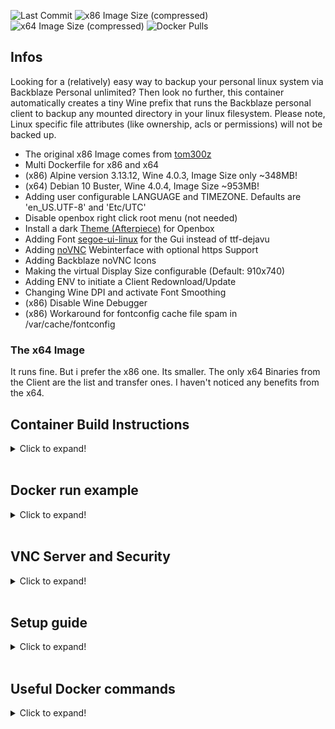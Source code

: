 ![Last Commit](https://img.shields.io/github/last-commit/semool/backblaze-personal-wine?style=flat-square)
![x86 Image Size (compressed)](https://img.shields.io/docker/image-size/loomes/backblaze-personal-wine/x86.alpine?color=magenta&label=x86%20Image%20%28compressed%29&style=flat-square)
![x64 Image Size (compressed)](https://img.shields.io/docker/image-size/loomes/backblaze-personal-wine/x64.debian?color=magenta&label=x64%20Image%20%28compressed%29&style=flat-square)
![Docker Pulls](https://img.shields.io/docker/pulls/loomes/backblaze-personal-wine?style=flat-square)

## Infos
Looking for a (relatively) easy way to backup your personal linux system via Backblaze Personal unlimited? 
Then look no further, this container automatically creates a tiny Wine prefix that runs the Backblaze personal client to backup any mounted directory in your linux filesystem.
Please note, Linux specific file attributes (like ownership, acls or permissions) will not be backed up.

* The original x86 Image comes from [tom300z](https://github.com/tom300z/backblaze-personal-wine)
* Multi Dockerfile for x86 and x64
* (x86) Alpine version 3.13.12, Wine 4.0.3, Image Size only ~348MB!
* (x64) Debian 10 Buster, Wine 4.0.4, Image Size ~953MB!
* Adding user configurable LANGUAGE and TIMEZONE. Defaults are 'en_US.UTF-8' and 'Etc/UTC'
* Disable openbox right click root menu (not needed)
* Install a dark [Theme (Afterpiece)](https://github.com/terroo/openbox-themes/tree/main/Afterpiece) for Openbox
* Adding Font [segoe-ui-linux](https://github.com/mrbvrz/segoe-ui-linux) for the Gui instead of ttf-dejavu
* Adding [noVNC](https://github.com/novnc/noVNC) Webinterface with optional https Support
* Adding Backblaze noVNC Icons
* Making the virtual Display Size configurable (Default: 910x740)
* Adding ENV to initiate a Client Redownload/Update
* Changing Wine DPI and activate Font Smoothing
* (x86) Disable Wine Debugger
* (x86) Workaround for fontconfig cache file spam in /var/cache/fontconfig

### The x64 Image
It runs fine. But i prefer the x86 one. Its smaller. The only x64 Binaries from the Client are the list and transfer ones. I haven't noticed any benefits from the x64.

## Container Build Instructions
<details>
  <summary>Click to expand!</summary>

### To build the x86 Version:
```
docker build -t backblaze-personal-wine:x86.alpine .
```
### To build the x64 Version:
```
docker build -t backblaze-personal-wine:x64.debian --build-arg BASEIMAGE="amd64/debian:buster-slim" .
```
</details><br/>
  
## Docker run example
<details>
  <summary>Click to expand!</summary>

### Simple
```
docker run -d \
    --init \
    -v backblaze_data:/wine \ #<- This can be a Docker Volume
    -v /mnt/backblaze-temp:/data \ #<- This must be a Folder that is big enough to save the bigest file from your Backup (look at 'Data Dir Tips')
    -v /mnt/backupfolder1:/data/backupfolder1 \ #<- A Folder that should be Backuped
    -v /mnt/backupfolder2:/data/backupfolder2 \ #<- A Folder that should be Backuped
    --name=backblaze \
    --restart=always \
    backblaze-personal-wine:x86.alpine # <- or x64.debian
```

### Advanced
```
docker run -d \
    -h Backblaze-PB \ # <- The Hostname
    --init \
    -p 5900:5900 \ # <- The VNC Port
    -p 6080:6080 \ # <- The noVNC Webif Port
    -e TZ=Europe/Berlin \
    -e LANG=de_DE.UTF-8 \
    -e COMPUTERNAME=pcname \ # <- Wine Computername
    -e VNCPASSWORD=password \
    -e NOVNCSSL=1 \ # <- Look in the VNC Server Security Section
    -e DISPLAYSIZE=910x740 \ # <- The virtual Display Size
    -e CLIENTUPDATE=0 \ # <- Set this to 1 (2 for Beta Version) for Client Update/Reinstall
    -v backblaze_data:/wine \ #<- This can be a Docker Volume
    -v /mnt/backblaze-temp:/data \ #<- This must be a Folder that is big enough to save the bigest file from your Backup (look at 'Data Dir Tips')
    -v /mnt/backupfolder1:/data/backupfolder1 \ #<- A Folder that should be Backuped
    -v /mnt/backupfolder2:/data/backupfolder2 \ #<- A Folder that should be Backuped
    --name=backblaze \
    --restart=always \
    backblaze-personal-wine:x86.alpine # <- or x64.debian
```
</details><br/>

## VNC Server and Security
<details>
  <summary>Click to expand!</summary>

### Connecting to the VNC Server
To go through the setup process you must connect to the integrated vnc server. 
* You can use a VNC Client (Port 5900) like [TigerVNC Viewer](https://github.com/TigerVNC/tigervnc)
* or you can use the integrated noVNC Webinterface (Port 6080).

### VNC Password
You can set a password to secure the VNC Server by add ```-e VNCPASSWORD=yourpwd``` to the docker run command.
The Password will be saved to ```/wine/.vncpassword```.
For extra Security you can now change ```-e VNCPASSWORD=yourpwd``` to ```-e VNCPASSWORD=save```.
The encryptet ```/wine/.vncpassword``` will continue to be used.
When you set the Password back to 'none' the saved file will be deletet.
In the same way you can change the Password, set to 'none', start/stop the Container and set a new Password.

### Security
The server runs an unencrypted integrated VNC server.
Make sure you dont accept Connections from outside your local Network.

### Simple https
You can set ```-e NOVNCSSL=1``` to the docker run command.
Then the Container will create a Keyfile for https: ```/wine/.novnc.pem```.
Optional you can replace it with your own compatible Keyfile.
When ```-e NOVNCSSL=1``` is set you can only access the noVNC Webinterface with https.
The normal VNC Server will not acceppt connections on Port 5900 now.

### https
When you need access over the Internet with legit Certificates (Lets Encrypt) you can use [NGINX Proxy Manager](https://github.com/NginxProxyManager/nginx-proxy-manager) to setup https for the noVNC Webinterface.
Optional you can disable the VNC Port expose:
* comment the ```EXPOSE 5900``` in the Dockerfile before you build your Image to only allow Connections to the noVNC Webinterface.
* or you can modify the Port Mapping in your run command: ```-p 127.0.0.1:5900:5900```
</details><br/>

## Setup guide
<details>
  <summary>Click to expand!</summary>

### Step 1: DATA Dir Tips
Mount a very Big empty Folder directly to '/data' first. It must have free Space for the bigest File you will Backup.
The Client uploads big files in Chunks (10MB) and they are temporarily saved here.
Also a directory '.bzvol' will create here. The Files inside are unique and needed for the client to redetect this as D: Drive.
Now you can mount all your Folders for Backup inside. you can remove or add Folders at any time (Look in the 'Docker run Example').

### Step 2: Installation
When starting the container for the first time, it will automatically initialize a new Wine prefix and download & run the backblaze installer.

When you only see a black screen once you are connected press alt-tab to activate the installer window.

Eventually the installer might look a bit weird (all white) at the very beginning. Just enter your backblaze account email into the white box and hit enter, then you should see the rest of the ui.
Or you can move the Window around a little bit, that fixed the view.

Then enter your password and hit "Install", the installer will start scanning your drive.

* For x86 Image: After Backblaze Client Installation ALL x64 Binaries are get renamed while this is a i386 only Container. Without renaming them the Client try continusly starting them and wine will go in Debug Mode = High CPU Load! When a Message Pops up with Client is not installed correctly ignore it and click in the main Client Window to hide the Warning in the background. Client will run fine!
* For X64 Image: When you become a Popup at Client Start 'ERR_NotificationDialog_bad_bzdata_permissions', ignore it and place it behind the Main Client Window. Eventually this is a Message that says you to enable Windows Location Services.

### Step 3: Configuration
Once the Installer is finished the backblaze client should open automatically.

You will notice that currently only around 10 files are backed up. 
To change that click the Settings button and check the box for the "D:" drive, this drive corresponds to the /data/ directory of your container. 
You can also set a better name for your backup here.
I'd also reccommend to remove the blacklisted file extensions from the "Exclusions" tab.

Once you hit "Ok" or "Apply" the client will start scanning your drives again, this might take a very long time depending on the number of files you mounted under the /data/ dir, just be patient and leave the container running.
You can dis- and reconnect from and to the VNC server at any time, this will not affect the Backblaze client.

When the analysis is complete make shoure the client performs the initial backup (this should happen automatically).
Depending on the number and size of the files you want to back up and your upload speed, this will take quite some time.
If you have to stop the container during the initial backup the backup will continue where it left once the container is started again.

Backblaze is now configured to automatically backup your linux files,  to check the progress or change settings use the VNC Server.

### Step 4: Client Update
To reinstall/update the Client start the Container with ```-e CLIENTUPDATE=1```
With ```-e CLIENTUPDATE=2``` the latest Beta Version will be downloaded.
The old Installer will be renamed and then the actual one will be downloaded.
After this the Installation will start. Go to the VNC Server to complete. The Client will start automaticaly after this.
When you restart the complete Container set 'CLIENTUPDATE' back to 0.
</details><br/>
  
## Useful Docker commands
<details>
  <summary>Click to expand!</summary>

### Open a bash Shell for the Container:
```
docker exec -it backblaze bash
```
### You can open a Explorer Window in your VNC Session to check the mounts:
```
docker exec backblaze wine explorer &
```
### Getting access to the Registry:
```
docker exec backblaze wine registry &
```
### Getting access to the Wine Config Window:
```
docker exec backblaze wine winecfg &
```
</details><br/>
